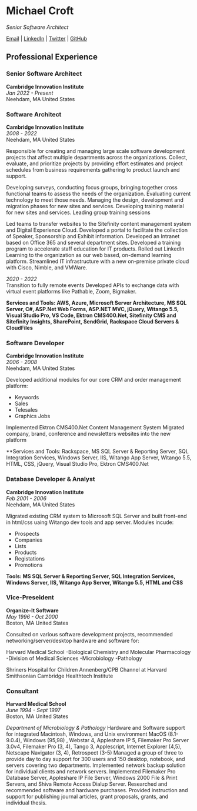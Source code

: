 # Michael Croft
_Senior Software Architect_

[Email](mailto:croft.m@gmail.com) | [LinkedIn](https://www.linkedin.com/in/michaelecroft/) | [Twitter](https://twitter.com/croft_m)
 | [GitHub](https://github.com/mcroft) 
 
## Professional Experience
### Senior Software Architect
**Cambridge Innovation Institute**\
_Jan 2022 - Present_\
Neehdam, MA United States

### Software Architect
**Cambridge Innovation Institute**\
_2008 - 2022_\
Neehdam, MA United States

Responsible for creating and managing large scale software development projects that affect multiple departments across the organizations. Collect, evaluate, and prioritize projects by providing effort estimates and project schedules from business requirements gathering to product launch and support. 

Developing surveys, conducting focus groups, bringing together cross functional teams to assess the needs of the organization. Evaluating current technology to meet those needs. Managing the design, development and migration phases for new sites and services. Developing training material for new sites and services. Leading group training sessions 

Led teams to transfer websites to the Sitefinity content management system and Digital Experience Cloud. Developed a portal to facilitate the collection of Speaker, Sponsorship and Exhibit information. Developed an Intranet based on Office 365 and several department sites. Developed a training program to accelerate staff education for IT products. Rolled out LinkedIn Learning to the organization as our web based, on-demand learning platform. Streamlined IT infrastructure with a new on-premise private cloud with Cisco, Nimble, and VMWare.

_2020 - 2022_ \
Transition to fully remote events
Developed APIs to exchange data with virtual event platforms like Pathable, Zoom, Bigmaker.

**Services and Tools: AWS, Azure, Microsoft Server Architecture, MS SQL Server, C#, ASP.Net Web Forms, ASP.NET MVC, jQuery, Witango 5.5, Visual Studio Pro, VS Code, Ektron CMS400.Net, Sitefinity CMS and Sitefinity Insights, SharePoint, SendGrid, Rackspace Cloud Servers & CloudFiles**

### Software Developer
**Cambridge Innovation Institute**\
_2006 - 2008_\
Neehdam, MA United States

Developed additional modules for our core CRM and order management platform:
- Keywords
- Sales
- Telesales
- Graphics Jobs

Implemented Ektron CMS400.Net Content Management System 
Migrated company, brand, conference and newsletters websites into the new platform

**Services and Tools: Rackspace, MS SQL Server & Reporting Server, SQL Integration Services, Windows Server, IIS, Witango App Server, Witango 5.5, HTML, CSS, jQuery, Visual Studio Pro, Ektron CMS400.Net

### Database Developer & Analyst
**Cambridge Innovation Institute**\
_Feb 2001 - 2006_\
Neehdam, MA United States

Migrated existing CRM system to Microsoft SQL Server and built front-end in html/css uaing Witango dev tools and app server. 
Modules incude:
- Prospects
- Companies
- Lists 
- Products
- Registations
- Promotions

**Tools: MS SQL Server & Reporting Server, SQL Integration Services, Windows Server, IIS, Witango App Server, Witango 5.5, HTML and CSS**

### Vice-Preseident
**Organize-It Software**\
_May 1996 - Oct 2000_\
Boston, MA United States

Consulted on various software development projects, recommended networking/server/desktop hardware and software for:

Harvard Medical School 
 -Biological Chemistry and Molecular Pharmacology
 -Division of Medical Sciences
 -Microbiology
 -Pathology

Shriners Hospital for Children
Annenberg/CPB Channel at Harvard Smithsonian
Cambridge Healthtech Institute



### Consultant
**Harvard Medical School**\
_June 1994 - Sept 1997_\
Boston, MA United States

_Department of Microbiology & Pathology_
Hardware and Software support for integrated Macintosh, Windows, and Unix environment
MacOS (8.1-9.0.4), Windows (95,98) , Webstar 4, Appleshare IP 5, Filemaker Pro Server 3.0v4, Filemaker Pro (3, 4), Tango 3, Applescript, Internet Explorer (4,5), Netscape Navigator (3, 4), Retrospect (3-5)
Managed a group of three to provide day to day support for 300 users and 150 desktop, notebook, and servers covering two departments. Implemented network backup solution for individual clients and network servers. Implemented Filemaker Pro Database Server, Appleshare IP File Server, Windows 2000 File & Print Servers, and Shiva Remote Access Dialup Server. Researched and recommended software and hardware purchases. Provided instruction and support for publishing journal articles, grant proposals, grants, and individual thesis.

